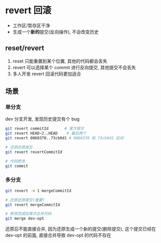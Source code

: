 # revert 回滚

- 工作区/暂存区干净
- 生成一个**新的**提交(反向操作), 不会改变历史 

## reset/revert

1. reset 只能重置到某个位置, 其他的代码都会丢失
2. revert 可以选择某个 commit 进行反向提交, 其他提交不会丢失
3. 多人开发 revert 回滚代码更加适合

## 场景

### 单分支

dev 分支开发, 发现历史提交有个 bug

```bash
git revert commitId       # 某次提交
git revert HEAD~2..HEAD    # 最后两个
git revert 0060370..73cb0d1 # 0060370 到 73cb0d1 区间

# 还原还原提交
git revert revertCommitId

# 代码修改
git commit
```

### 多分支

```bash
git revert -m 1 mergeCommitId

# 还原还原提交(重要)
git revert mergeCommitId

# 修改完成后再次合并代码
git merge dev-opt
```

还原后不能直接合并, 因为还原生成一个新的提交(删除提交), 这个提交已经在 dev-opt 的前面, 直接合并导致 dev-opt 的代码不存在
